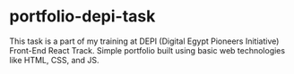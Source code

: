 # portfolio-depi-task
This task is a part of my training at DEPI (Digital Egypt Pioneers Initiative) Front-End React Track. Simple portfolio built using basic web technologies like HTML, CSS, and JS.
